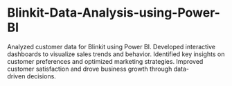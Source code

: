 # Blinkit-Data-Analysis-using-Power-BI
Analyzed customer data for Blinkit using Power BI. Developed interactive dashboards to visualize sales trends and behavior. Identified key insights on customer preferences and optimized marketing strategies. Improved customer satisfaction and drove business growth through data-driven decisions.
